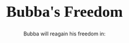 <html>

<head>
	<meta name="viewport" content="width=device-width">
	<h1 style="font-size:300%; font-family:impact; font-color:#000000;text-align:center;">Bubba's Freedom</h1>
	<p style="text-align:center;">Bubba will reagain his freedom in:</p>
	
</head>
<script type="text/javascript">
//###################################################################
// Author: ricocheting.com
// Version: v3.1
// Date: 2017-01-03
// Description: displays the amount of time until the "dateFuture" entered below.

var CDown = function() {
	this.state=0;// if initialized
	this.counts=[];// array holding countdown date objects and id to print to {d:new Date(2013,11,18,18,54,36), id:"countbox1"}
	this.interval=null;// setInterval object
}

CDown.prototype = {
	init: function(){
		this.state=1;
		var self=this;
		this.interval=window.setInterval(function(){self.tick();}, 1000);
	},
	add: function(date,id){
		this.counts.push({d:date,id:id});
		this.tick();
		if(this.state==0) this.init();
	},
	expire: function(idxs){
		for(var x in idxs) {
			this.display(this.counts[idxs[x]], "Now!");
			this.counts.splice(idxs[x], 1);
		}
	},
	format: function(r){
		var pre='',post='',divide=', ',
			out="";
		out += pre+r.y +" "+((r.y==1)?"year":"years")+post+divide;
		out += pre+r.w +" "+((r.w==1)?"week":"weeks")+post+divide;
		out += pre+r.d +" "+((r.d==1)?"day":"days")+post+divide;
		out += pre+r.h +" "+((r.h==1)?"hour":"hours")+post+divide;
		out += pre+r.m +" "+((r.m==1)?"min":"mins")+post+divide;
		out += pre+r.s +" "+((r.s==1)?"sec":"secs")+post+divide;

		return out.substr(0,out.length-divide.length);
	},
	math: function(work){
		var	y=w=d=h=m=s=ms=0;

		ms=(""+((work%1000)+1000)).substr(1,3);
		work=Math.floor(work/1000);//kill the "milliseconds" so just secs

		y=Math.floor(work/31536000);//years (no leapyear support)
		work=work%31536000;

		w=Math.floor(work/604800);//weeks
		work=work%604800;

		d=Math.floor(work/86400);//days
		work=work%86400;

		h=Math.floor(work/3600);//hours
		work=work%3600;

		m=Math.floor(work/60);//minutes
		work=work%60;

		s=Math.floor(work);//seconds

		return {y:y,w:w,d:d,h:h,m:m,s:s,ms:ms};
	},
	tick: function(){
		var now=(new Date()).getTime(),
			expired=[],cnt=0,amount=0;

		if(this.counts)
		for(var idx=0,n=this.counts.length; idx<n; ++idx){
			cnt=this.counts[idx];
			amount=cnt.d.getTime()-now;//calc milliseconds between dates

			// if time is already past
			if(amount<0){
				expired.push(idx);
			}
			// date is still good
			else{
				this.display(cnt, this.format(this.math(amount)));
			}
		}

		// deal with any expired
		if(expired.length>0) this.expire(expired);

		// if no active counts, stop updating
		if(this.counts.length==0) window.clearTimeout(this.interval);
		
	},
	display: function(cnt,msg){
		document.getElementById(cnt.id).innerHTML=msg;
	}
};

window.onload=function(){
	var cdown = new CDown();

	cdown.add(new Date(2036,6,28,14,00,00), "countbox1");
};
</script>
<div id="countbox1" style="font:26pt Impact; color:#000000; text-align:center;"></div>
